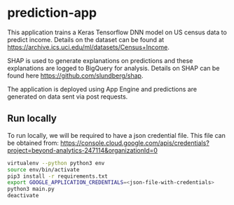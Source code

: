 # prediction-app

This application trains a Keras Tensorflow DNN model on US census data to predict income. Details on the dataset can be found at https://archive.ics.uci.edu/ml/datasets/Census+Income.

SHAP is used to generate explanations on predictions and these explanations are logged to BigQuery for analysis. Details on SHAP can be found here https://github.com/slundberg/shap.

The application is deployed using App Engine and predictions are generated on data sent via post requests.

## Run locally

To run locally, we will be required to have a json credential file.
This file can be obtained from: https://console.cloud.google.com/apis/credentials?project=beyond-analytics-247114&organizationId=0

```bash
virtualenv --python python3 env
source env/bin/activate
pip3 install -r requirements.txt
export GOOGLE_APPLICATION_CREDENTIALS=<json-file-with-credentials>
python3 main.py
deactivate
```

